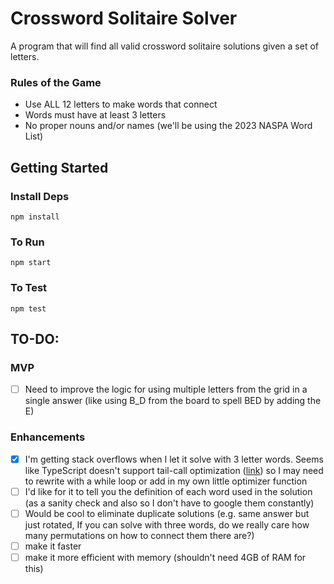 # Crossword Solitaire Solver

A program that will find all valid crossword solitaire solutions given a set of letters.

### Rules of the Game
- Use ALL 12 letters to make words that connect
- Words must have at least 3 letters
- No proper nouns and/or names (we'll be using the 2023 NASPA Word List)

## Getting Started
### Install Deps
`npm install`
### To Run
`npm start`
### To Test
`npm test`

## TO-DO:
### MVP
- [ ] Need to improve the logic for using multiple letters from the grid in a single answer (like using B_D from the board to spell BED by adding the E)
### Enhancements
- [x] I'm getting stack overflows when I let it solve with 3 letter words. Seems like TypeScript doesn't support tail-call optimization ([link](https://stackoverflow.com/questions/71909776/how-can-i-get-typescript-to-perform-tail-recursion-optimization)) so I may need to rewrite with a while loop or add in my own little optimizer function
- [ ] I'd like for it to tell you the definition of each word used in the solution (as a sanity check and also so I don't have to google them constantly)
- [ ] Would be cool to eliminate duplicate solutions (e.g. same answer but just rotated, If you can solve with three words, do we really care how many permutations on how to connect them there are?)
- [ ] make it faster
- [ ] make it more efficient with memory (shouldn't need 4GB of RAM for this)
